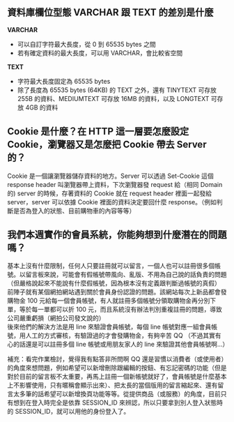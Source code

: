## 資料庫欄位型態 VARCHAR 跟 TEXT 的差別是什麼
**VARCHAR**
* 可以自訂字符最大長度，從 0 到 65535 bytes 之間
* 若有確定資料的最大長度，可以用 VARCHAR，會比較省空間

**TEXT**
* 字符最大長度固定為 65535 bytes
* 除了長度為 65535 bytes (64KB) 的 TEXT 之外，還有 TINYTEXT 可存放 255B 的資料、MEDIUMTEXT 可存放 16MB 的資料，以及 LONGTEXT 可存放 4GB 的資料

## Cookie 是什麼？在 HTTP 這一層要怎麼設定 Cookie，瀏覽器又是怎麼把 Cookie 帶去 Server 的？
Cookie 是一個讓瀏覽器儲存資料的地方。Server 可以透過 Set-Cookie 這個 response header 叫瀏覽器帶上資料，下次瀏覽器發 request 給（相同 Domain 的) server 的時候，存著資料的 Cookie 就在 request header 裡面一起發給 server，server 可以依據 Cookie 裡面的資料決定要回什麼 response。（例如判斷是否為登入的狀態、目前購物車的內容等等）

## 我們本週實作的會員系統，你能夠想到什麼潛在的問題嗎？
基本上沒有什麼限制，任何人只要註冊就可以留言，一個人也可以註冊很多個帳號。以留言板來說，可能會有假帳號帶風向、亂版、不用為自己說的話負責的問題（但嚴格說起來不能說有什麼假帳號，因為根本沒有定義跟判斷過帳號的真假）  
前陣子就有某個網拍網站遇到關於會員身份認證的問題。該網站每次上新品都會發購物金 100 元給每一個會員帳號，有人就註冊多個帳號分領取購物金再分別下單，等於每一單都可以折 100 元，而且系統沒有辦法判別重複註冊的問題，導致公司嚴重虧損（網拍公司發文說的）  
後來他們的解決方法是用 line 來驗證會員帳號，每個 line 帳號對應一組會員帳號，用人工的方式審核，有驗證過的才會發購物金，有夠辛苦 QQ （不過其實有心的話還是可以註冊多個 line 帳號或用朋友家人的 line 來驗證其他會員帳號啊...）

補充：看完作業檢討，覺得我有點答非所問啊 QQ 還是習慣以消費者（或使用者）的角度來想問題，例如希望可以新增刪除跟編輯的按鈕、有忘記密碼的功能（但是對於目前的留言板不太重要，再馬上註冊一個新帳號就好了，會員帳號是什麼基本上不影響使用，只有暱稱會顯示出來）、把太長的當個版用的留言縮起來、還有留言太多筆的話希望可以新增換頁功能等等。從提供商品（或服務）的角度，目前只有想到在登入時完全是依靠 SESSION_ID 來辨認，所以只要拿到別人登入狀態時的 SESSION_ID，就可以用他的身份登入了。
